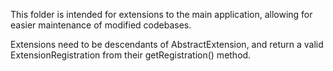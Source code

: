 This folder is intended for extensions to the main application, allowing for easier maintenance of modified codebases.

Extensions need to be descendants of AbstractExtension, and return a valid ExtensionRegistration from their getRegistration() method.

